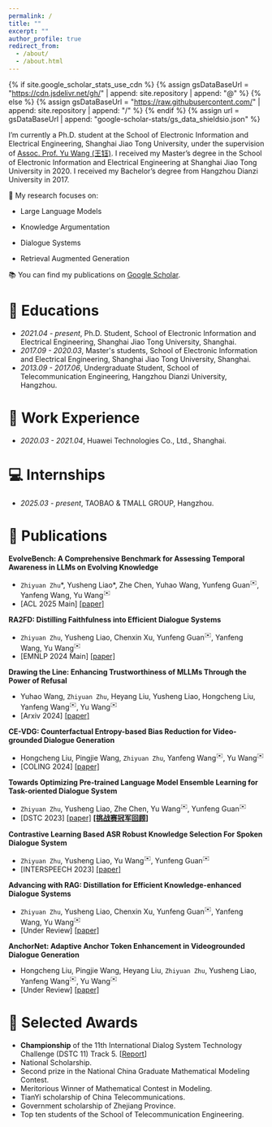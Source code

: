 ```yaml
---
permalink: /
title: ""
excerpt: ""
author_profile: true
redirect_from: 
  - /about/
  - /about.html
---
```


{% if site.google_scholar_stats_use_cdn %}
{% assign gsDataBaseUrl = "https://cdn.jsdelivr.net/gh/" | append: site.repository | append: "@" %}
{% else %}
{% assign gsDataBaseUrl = "https://raw.githubusercontent.com/" | append: site.repository | append: "/" %}
{% endif %}
{% assign url = gsDataBaseUrl | append: "google-scholar-stats/gs_data_shieldsio.json" %}

<span class='anchor' id='about-me'></span>

I’m currently a Ph.D. student at the School of Electronic Information and Electrical Engineering, Shanghai Jiao Tong University, under the supervision of <a href="https://yuwangsjtu.github.io/" target="_blank">Assoc. Prof. Yu Wang (王钰)</a>. I received my Master’s degree in the School of Electronic Information and Electrical Engineering at Shanghai Jiao Tong University in 2020. I received my Bachelor’s degree from Hangzhou Dianzi University in 2017.

🔬 My research focuses on:

- Large Language Models

- Knowledge Argumentation

- Dialogue Systems

- Retrieval Augmented Generation

📚 You can find my publications on <a href="https://scholar.google.com/citations?hl=zh-CN&user=OmAvpC8AAAAJ" target="_blank">Google Scholar</a>.

<span id='-educations'></span>
# 📖 Educations

- *2021.04 - present*, Ph.D. Student, School of Electronic Information and Electrical Engineering, Shanghai Jiao Tong University, Shanghai.
- *2017.09 - 2020.03*, Master's students, School of Electronic Information and Electrical Engineering, Shanghai Jiao Tong University, Shanghai.
- *2013.09 - 2017.06*, Undergraduate Student, School of Telecommunication Engineering, Hangzhou Dianzi University, Hangzhou.

<span id='-Work-Experience'></span>
# 💼 Work Experience

- *2020.03 - 2021.04*, Huawei Technologies Co., Ltd., Shanghai.

<span id='-internships'></span>
# 💻 Internships

- *2025.03 - present*, TAOBAO & TMALL GROUP, Hangzhou.

<span class='anchor' id='-publications'></span>
# 📝 Publications

**EvolveBench: A Comprehensive Benchmark for Assessing Temporal Awareness in LLMs on Evolving Knowledge**
- `Zhiyuan Zhu`\*, Yusheng Liao\*, Zhe Chen, Yuhao Wang, Yunfeng Guan<sup>✉️</sup>, Yanfeng Wang, Yu Wang<sup>✉️</sup>
- [ACL 2025 Main] [[paper]](#)

**RA2FD: Distilling Faithfulness into Efficient Dialogue Systems**
- `Zhiyuan Zhu`, Yusheng Liao, Chenxin Xu, Yunfeng Guan<sup>✉️</sup>, Yanfeng Wang, Yu Wang<sup>✉️</sup>
- [EMNLP 2024 Main] [[paper]](https://aclanthology.org/2024.emnlp-main.685)

**Drawing the Line: Enhancing Trustworthiness of MLLMs Through the Power of Refusal**
- Yuhao Wang, `Zhiyuan Zhu`, Heyang Liu, Yusheng Liao, Hongcheng Liu, Yanfeng Wang<sup>✉️</sup>, Yu Wang<sup>✉️</sup>
- [Arxiv 2024] [[paper]](https://arxiv.org/abs/2412.11196)

**CE-VDG: Counterfactual Entropy-based Bias Reduction for Video-grounded Dialogue Generation**
- Hongcheng Liu, Pingjie Wang, `Zhiyuan Zhu`, Yanfeng Wang<sup>✉️</sup>, Yu Wang<sup>✉️</sup>
- [COLING 2024] [[paper]](https://aclanthology.org/2024.lrec-main.264/)

**Towards Optimizing Pre-trained Language Model Ensemble Learning for Task-oriented Dialogue System**
- `Zhiyuan Zhu`, Yusheng Liao, Zhe Chen, Yu Wang<sup>✉️</sup>, Yunfeng Guan<sup>✉️</sup>
- [DSTC 2023] [[paper]](https://aclanthology.org/2023.dstc-1.17/) [**[挑战赛冠军回顾]**](https://news.sjtu.edu.cn/jdyw/20231008/188946.html)

**Contrastive Learning Based ASR Robust Knowledge Selection For Spoken Dialogue System**
- `Zhiyuan Zhu`, Yusheng Liao, Yu Wang<sup>✉️</sup>, Yunfeng Guan<sup>✉️</sup>
- [INTERSPEECH 2023] [[paper]](https://www.isca-archive.org/interspeech_2023/zhu23e_interspeech.html)

**Advancing with RAG: Distillation for Efficient Knowledge-enhanced Dialogue Systems**
- `Zhiyuan Zhu`, Yusheng Liao, Chenxin Xu, Yunfeng Guan<sup>✉️</sup>, Yanfeng Wang, Yu Wang<sup>✉️</sup>
- [Under Review] [[paper]](#)

**AnchorNet: Adaptive Anchor Token Enhancement in Videogrounded Dialogue Generation**
- Hongcheng Liu, Pingjie Wang, Heyang Liu, `Zhiyuan Zhu`, Yusheng Liao, Yanfeng Wang<sup>✉️</sup>, Yu Wang<sup>✉️</sup>
- [Under Review] [[paper]](#)

<span class='anchor' id='-awards'></span>
# 🏅 Selected Awards

- **Championship** of the 11th International Dialog System Technology Challenge (DSTC 11) Track 5. [[Report](https://www.seiee.sjtu.edu.cn/index_news/9112.html)]
- National Scholarship.
- Second prize in the National China Graduate Mathematical Modeling Contest.
- Meritorious Winner of Mathematical Contest in Modeling.
- TianYi scholarship of China Telecommunications.
- Government scholarship of Zhejiang Province.
- Top ten students of the School of Telecommunication Engineering.
